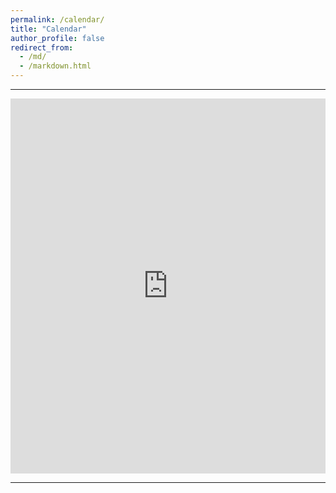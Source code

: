 ```yaml
---
permalink: /calendar/
title: "Calendar"
author_profile: false
redirect_from: 
  - /md/
  - /markdown.html
---
```


- - -

<iframe src="https://calendar.google.com/calendar/embed?src=zijuncui02%40gmail.com&ctz=America%2FLos_Angeles&mode=WEEK&showCalendars=0&showTz=1&showNav=1&showTitle=0&showPrint=0&wkst=1&hl=en&dates=now&showDate=1&startTime=08:00" style="border: 0; width: 100%; height: 600px;" frameborder="0" scrolling="no"></iframe>

- - -   
